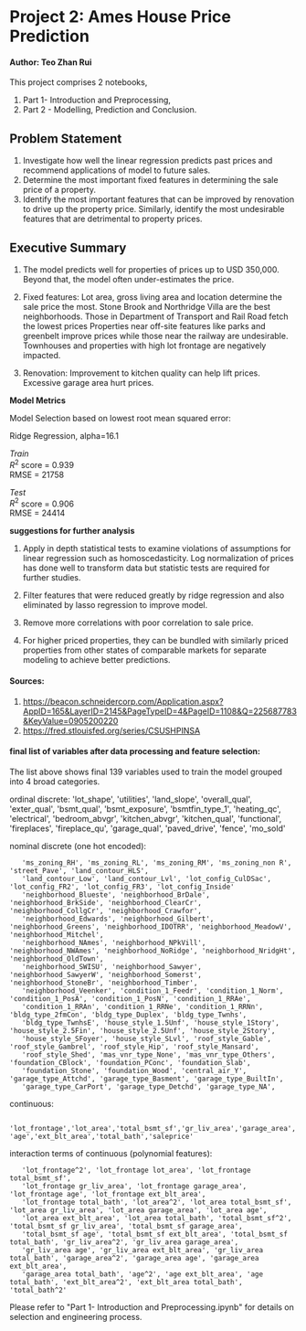 # Project 2: Ames House Price Prediction

#### Author: Teo Zhan Rui

This project comprises 2 notebooks,
1) Part 1- Introduction and Preprocessing,
2) Part 2 - Modelling, Prediction and Conclusion.

## Problem Statement

1) Investigate how well the linear regression predicts past prices and recommend applications of model to future sales.
2) Determine the most important fixed features in determining the sale price of a property.
3) Identify the most important features that can be improved by renovation to drive up the property price. Similarly, identify the most undesirable features that are detrimental to property prices.

## Executive Summary

1) The model predicts well for properties of prices up to USD 350,000. Beyond that, the model often under-estimates the price. 

2) Fixed features: Lot area, gross living area and location determine the sale price the most. 
Stone Brook and Northridge Villa are the best neighborhoods. Those in Department of Transport and Rail Road fetch the lowest prices 
Properties near off-site features like parks and greenbelt improve prices while those near the railway are undesirable. Townhouses and properties with high lot frontage are negatively impacted.

3) Renovation: Improvement to kitchen quality can help lift prices. Excessive garage area hurt prices.

**Model Metrics**

Model Selection based on lowest root mean squared error: 

Ridge Regression, alpha=16.1

*Train* <br>
$R^{2}$ score = 0.939 <br>
RMSE = 21758

*Test* <br>
$R^{2}$ score = 0.906 <br>
RMSE = 24414

**suggestions for further analysis**

1) Apply in depth statistical tests to examine violations of assumptions for linear regression such as homoscedasticity. Log normalization of prices has done well to transform data but statistic tests are required for further studies.

2) Filter features that were reduced greatly by ridge regression and also eliminated by lasso regression to improve model. 

3) Remove more correlations with poor correlation to sale price.

4) For higher priced properties, they can be bundled with similarly priced properties from other states of comparable markets for separate modeling to achieve better predictions. 

#### Sources: 
1. https://beacon.schneidercorp.com/Application.aspx?AppID=165&LayerID=2145&PageTypeID=4&PageID=1108&Q=225687783&KeyValue=0905200220
2. https://fred.stlouisfed.org/series/CSUSHPINSA


#### final list of variables after data processing and feature selection:

The list above shows final 139 variables used to train the model grouped into 4 broad categories.

ordinal discrete:
       'lot_shape', 'utilities', 'land_slope', 'overall_qual', 'exter_qual', 'bsmt_qual', 'bsmt_exposure', 'bsmtfin_type_1', 'heating_qc',
       'electrical', 'bedroom_abvgr', 'kitchen_abvgr', 'kitchen_qual', 'functional', 'fireplaces', 'fireplace_qu', 'garage_qual',
       'paved_drive', 'fence', 'mo_sold'

nominal discrete (one hot encoded):

       'ms_zoning_RH', 'ms_zoning_RL', 'ms_zoning_RM', 'ms_zoning_non R', 'street_Pave', 'land_contour_HLS',
       'land_contour_Low', 'land_contour_Lvl', 'lot_config_CulDSac', 'lot_config_FR2', 'lot_config_FR3', 'lot_config_Inside'
       'neighborhood_Blueste', 'neighborhood_BrDale', 'neighborhood_BrkSide', 'neighborhood_ClearCr', 'neighborhood_CollgCr', 'neighborhood_Crawfor',
       'neighborhood_Edwards', 'neighborhood_Gilbert', 'neighborhood_Greens', 'neighborhood_IDOTRR', 'neighborhood_MeadowV', 'neighborhood_Mitchel',
       'neighborhood_NAmes', 'neighborhood_NPkVill', 'neighborhood_NWAmes', 'neighborhood_NoRidge', 'neighborhood_NridgHt', 'neighborhood_OldTown',
       'neighborhood_SWISU', 'neighborhood_Sawyer', 'neighborhood_SawyerW', 'neighborhood_Somerst', 'neighborhood_StoneBr', 'neighborhood_Timber',
       'neighborhood_Veenker', 'condition_1_Feedr', 'condition_1_Norm', 'condition_1_PosA', 'condition_1_PosN', 'condition_1_RRAe',
       'condition_1_RRAn', 'condition_1_RRNe', 'condition_1_RRNn', 'bldg_type_2fmCon', 'bldg_type_Duplex', 'bldg_type_Twnhs',
       'bldg_type_TwnhsE', 'house_style_1.5Unf', 'house_style_1Story', 'house_style_2.5Fin', 'house_style_2.5Unf', 'house_style_2Story',
       'house_style_SFoyer', 'house_style_SLvl', 'roof_style_Gable', 'roof_style_Gambrel', 'roof_style_Hip', 'roof_style_Mansard',
       'roof_style_Shed', 'mas_vnr_type_None', 'mas_vnr_type_Others', 'foundation_CBlock', 'foundation_PConc', 'foundation_Slab',
       'foundation_Stone', 'foundation_Wood', 'central_air_Y', 'garage_type_Attchd', 'garage_type_Basment', 'garage_type_BuiltIn',
       'garage_type_CarPort', 'garage_type_Detchd', 'garage_type_NA', 

continuous:     

        'lot_frontage','lot_area','total_bsmt_sf','gr_liv_area','garage_area','misc_val', 'age','ext_blt_area','total_bath','saleprice'

interaction terms of continuous (polynomial features):
       
       'lot_frontage^2', 'lot_frontage lot_area', 'lot_frontage total_bsmt_sf',
       'lot_frontage gr_liv_area', 'lot_frontage garage_area', 'lot_frontage age', 'lot_frontage ext_blt_area',
       'lot_frontage total_bath', 'lot_area^2', 'lot_area total_bsmt_sf', 'lot_area gr_liv_area', 'lot_area garage_area', 'lot_area age',
       'lot_area ext_blt_area', 'lot_area total_bath', 'total_bsmt_sf^2', 'total_bsmt_sf gr_liv_area', 'total_bsmt_sf garage_area',
       'total_bsmt_sf age', 'total_bsmt_sf ext_blt_area', 'total_bsmt_sf total_bath', 'gr_liv_area^2', 'gr_liv_area garage_area',
       'gr_liv_area age', 'gr_liv_area ext_blt_area', 'gr_liv_area total_bath', 'garage_area^2', 'garage_area age', 'garage_area ext_blt_area',
       'garage_area total_bath', 'age^2', 'age ext_blt_area', 'age total_bath', 'ext_blt_area^2', 'ext_blt_area total_bath', 'total_bath^2'

Please refer to "Part 1- Introduction and Preprocessing.ipynb" for details on selection and engineering process. 
